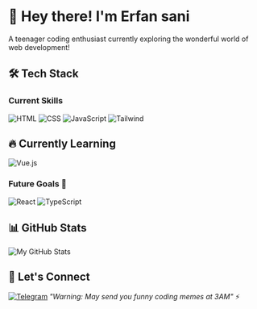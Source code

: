 



# 👋 Hey there! I'm Erfan sani
A teenager coding enthusiast currently exploring the wonderful world of web development!

## 🛠️ Tech Stack
### Current Skills
![HTML](https://img.shields.io/badge/HTML5-E34F26?style=for-the-badge&logo=html5&logoColor=white)
![CSS](https://img.shields.io/badge/CSS3-1572B6?style=for-the-badge&logo=css3&logoColor=white)
![JavaScript](https://img.shields.io/badge/JavaScript-F7DF1E?style=for-the-badge&logo=javascript&logoColor=black)
![Tailwind](https://img.shields.io/badge/Tailwind_CSS-38B2AC?style=for-the-badge&logo=tailwind-css&logoColor=white)


## 🔥 Currently Learning  
![Vue.js](https://img.shields.io/badge/Vue.js-4FC08D?style=for-the-badge&logo=vue.js&logoColor=white)


### Future Goals 🚀
![React](https://img.shields.io/badge/React-20232A?style=for-the-badge&logo=react&logoColor=61DAFB)
![TypeScript](https://img.shields.io/badge/TypeScript-3178C6?style=for-the-badge&logo=typescript&logoColor=white)

## 📊 GitHub Stats
![My GitHub Stats](https://github-readme-stats.vercel.app/api?username=erfan-sani&show_icons=true&theme=radical)

## 💬 Let's Connect
[![Telegram](https://img.shields.io/badge/Telegram-2CA5E0?style=for-the-badge&logo=telegram&logoColor=white)](https://t.me/Erfan_sani)
*"Warning: May send you funny coding memes at 3AM"* ⚡

